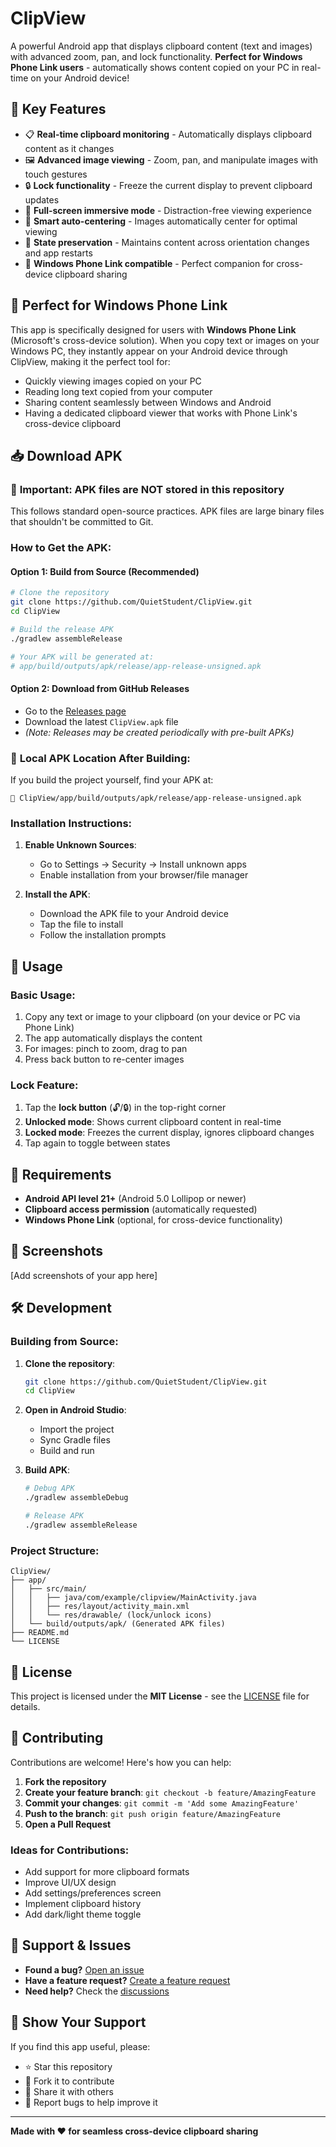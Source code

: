 # ClipView

A powerful Android app that displays clipboard content (text and images) with advanced zoom, pan, and lock functionality. **Perfect for Windows Phone Link users** - automatically shows content copied on your PC in real-time on your Android device!

## 🌟 Key Features

- 📋 **Real-time clipboard monitoring** - Automatically displays clipboard content as it changes
- 🖼️ **Advanced image viewing** - Zoom, pan, and manipulate images with touch gestures
- 🔒 **Lock functionality** - Freeze the current display to prevent clipboard updates
- 📱 **Full-screen immersive mode** - Distraction-free viewing experience
- 🎯 **Smart auto-centering** - Images automatically center for optimal viewing
- 💾 **State preservation** - Maintains content across orientation changes and app restarts
- 🔗 **Windows Phone Link compatible** - Perfect companion for cross-device clipboard sharing

## 📱 Perfect for Windows Phone Link

This app is specifically designed for users with **Windows Phone Link** (Microsoft's cross-device solution). When you copy text or images on your Windows PC, they instantly appear on your Android device through ClipView, making it the perfect tool for:

- Quickly viewing images copied on your PC
- Reading long text copied from your computer
- Sharing content seamlessly between Windows and Android
- Having a dedicated clipboard viewer that works with Phone Link's cross-device clipboard

## 📥 Download APK

### 🎯 **Important: APK files are NOT stored in this repository**
This follows standard open-source practices. APK files are large binary files that shouldn't be committed to Git.

### How to Get the APK:

#### Option 1: Build from Source (Recommended)
```bash
# Clone the repository
git clone https://github.com/QuietStudent/ClipView.git
cd ClipView

# Build the release APK
./gradlew assembleRelease

# Your APK will be generated at:
# app/build/outputs/apk/release/app-release-unsigned.apk
```

#### Option 2: Download from GitHub Releases
- Go to the [Releases page](../../releases)
- Download the latest `ClipView.apk` file
- *(Note: Releases may be created periodically with pre-built APKs)*

### 📍 **Local APK Location After Building:**
If you build the project yourself, find your APK at:
```
📁 ClipView/app/build/outputs/apk/release/app-release-unsigned.apk
```

### Installation Instructions:

1. **Enable Unknown Sources**:
   - Go to Settings → Security → Install unknown apps
   - Enable installation from your browser/file manager

2. **Install the APK**:
   - Download the APK file to your Android device
   - Tap the file to install
   - Follow the installation prompts

## 🚀 Usage

### Basic Usage:
1. Copy any text or image to your clipboard (on your device or PC via Phone Link)
2. The app automatically displays the content
3. For images: pinch to zoom, drag to pan
4. Press back button to re-center images

### Lock Feature:
1. Tap the **lock button** (🔓/🔒) in the top-right corner
2. **Unlocked mode**: Shows current clipboard content in real-time
3. **Locked mode**: Freezes the current display, ignores clipboard changes
4. Tap again to toggle between states

## 🔧 Requirements

- **Android API level 21+** (Android 5.0 Lollipop or newer)
- **Clipboard access permission** (automatically requested)
- **Windows Phone Link** (optional, for cross-device functionality)

## 📸 Screenshots

[Add screenshots of your app here]

## 🛠️ Development

### Building from Source:

1. **Clone the repository**:
   ```bash
   git clone https://github.com/QuietStudent/ClipView.git
   cd ClipView
   ```

2. **Open in Android Studio**:
   - Import the project
   - Sync Gradle files
   - Build and run

3. **Build APK**:
   ```bash
   # Debug APK
   ./gradlew assembleDebug
   
   # Release APK
   ./gradlew assembleRelease
   ```

### Project Structure:
```
ClipView/
├── app/
│   ├── src/main/
│   │   ├── java/com/example/clipview/MainActivity.java
│   │   ├── res/layout/activity_main.xml
│   │   └── res/drawable/ (lock/unlock icons)
│   └── build/outputs/apk/ (Generated APK files)
├── README.md
└── LICENSE
```

## 📝 License

This project is licensed under the **MIT License** - see the [LICENSE](LICENSE) file for details.

## 🤝 Contributing

Contributions are welcome! Here's how you can help:

1. **Fork the repository**
2. **Create your feature branch**: `git checkout -b feature/AmazingFeature`
3. **Commit your changes**: `git commit -m 'Add some AmazingFeature'`
4. **Push to the branch**: `git push origin feature/AmazingFeature`
5. **Open a Pull Request**

### Ideas for Contributions:
- Add support for more clipboard formats
- Improve UI/UX design
- Add settings/preferences screen
- Implement clipboard history
- Add dark/light theme toggle

## 🐛 Support & Issues

- **Found a bug?** [Open an issue](../../issues)
- **Have a feature request?** [Create a feature request](../../issues)
- **Need help?** Check the [discussions](../../discussions)

## 🌟 Show Your Support

If you find this app useful, please:
- ⭐ Star this repository
- 🍴 Fork it to contribute
- 📢 Share it with others
- 🐛 Report bugs to help improve it

---

**Made with ❤️ for seamless cross-device clipboard sharing**
